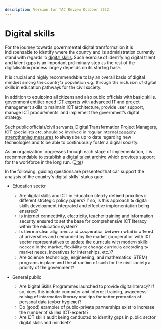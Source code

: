 ```yaml
---
description: Version for TAC Review October 2022
---
```


# Digital skills

For the journey towards governmental digital transformation it is indispensable to identify where the country and its administration currently stand with regards to [digital skills](../../learning-and-exchange/capacity-development/digital-skills-in-relation-to-capacity-building.md). Such exercise of identifying  digital talent and talent gaps is an important preliminary step as the rest of the digitalisation process largely depends on its starting base. &#x20;

It is crucial and highly recommendable to lay an overall basis of digital mindset among the country's population e.g. through the inclusion of digital skills in education pathways for the civil society.&#x20;

In addition to equipping all citizens and also public officials with basic skills, government entities need [ICT experts](../../annex/govstack-user-profiles-taxonomy.md) with advanced IT and project management skills to maintain ICT architecture, provide user support, manage ICT procurements, and implement the government’s digital strategy.&#x20;

Such public officials/civil servants, Digital Transformation Project Managers, ICT specialists etc. should be involved in regular internal [capacity strengthening measures](../../learning-and-exchange/govstack-learning-management-system/) to always be up to date regarding new technologies and to be able to continuously foster a digital society.&#x20;

As an organization progresses through each stage of implementation, it is recommendable to establish a [digital talent archive](../../learning-and-exchange/capacity-development/capacity-building-framework.md#excellence-center-and-community-driven-interaction-and-knowledge-sharing) which provides support for the workforce in the long run. ([Cite](https://ega.ee/wp-content/uploads/2022/07/Kenya-Digital-Readiness-Study.pdf))&#x20;

In the following, guiding questions are presented that can support the analysis of the country's digital skills' status quo:&#x20;

*   Education sector&#x20;

    * Are digital skills and ICT in education clearly defined priorities in different strategic policy papers? If so, is this approach to digital skills development integrated and effective implementation being ensured?&#x20;
    * Is internet connectivity, electricity, teacher training and information security ensured to set the base for comprehensive ICT literacy within the education system?&#x20;
    * Is there a clear alignment and cooperation between what is offered at universities and demanded by the market (cooperation with ICT sector representatives to update the curricula with modern skills needed in the market; flexibility to change curricula according to market needs, incentives for internships, etc.)?&#x20;
    * Are Science, technology, engineering, and mathematics (STEM) programs in place and the attraction of such for the civil society a priority of the government? &#x20;

    &#x20;
* General public&#x20;
  * Are Digital Skills Programmes launched to provide digital literacy? If so, does this include computer and internet training, awareness-raising of information literacy and tips for better protection of personal data (cyber hygiene)?&#x20;
  * Do (good) examples of public-private partnerships exist to increase the number of skilled ICT-experts?&#x20;
  * Are ICT skills audit being conducted to identify gaps in public sector digital skills and mindset?&#x20;

&#x20;
